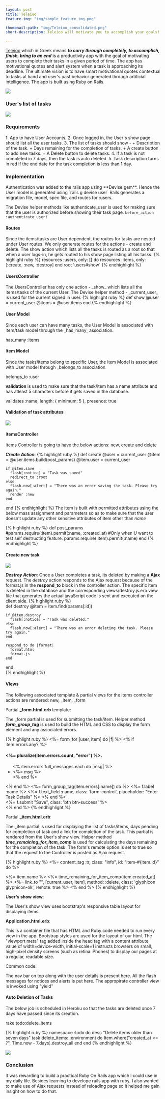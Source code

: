 ```yaml
---
layout: post
title: Teleioo
feature-img: "img/sample_feature_img.png"

thumbnail-path: "img/Teleioo_consolidated.png"
short-description: Teleioo will motivate you to accomplish your goals!

---
```

[Teleioo](https://github.com/meghana-singh/teleioo)
which in Greek means ***to carry through completely, to accomplish, finish, bring to an end*** is a productivity app with the goal of motivating users to complete their tasks in a given period of time. The app has motivational quotes and alert system when a task is approaching its deadline. The ultimate vision is to have smart motivational quotes contextual to tasks at hand and user's past behavior generated through artificial intelligence. The app is built using Ruby on Rails.

<img src="/img/teleioo_welcome_index_view.PNG">
<br>

<h3> User's list of tasks </h3>
<img src="/img/teleioo_task_show_view.png">
<br>


<h3>Requirements</h3>
1. App to have User Accounts. 
2. Once logged in, the User's show page should list all the user tasks. 
3. The list of tasks should show - 
    + Description of the task.
    + Days remaining for the completion of tasks. 
    + A create button to add new tasks. 
    + A Delete button to delete tasks.    
4. If a task is not completed in 7 days, then the task is auto deleted. 
5. Task description turns in red if the end date for the task completion is less than 1 day.

<h3>Implementation</h3>
Authentication was added to the rails app using **Devise gem**. Hence the User model is generated using `rails g devise user`
Rails generates a migration file, model, spec file, and routes for :users. 
   
The Devise helper methods like authenticate_user is used for making sure that the user is authorized before showing their task page.
`before_action :authenticate_user!`
   
<h4>Routes</h4>
Since the items/tasks are User dependent, the routes for tasks are nested under User routes. We only generate routes for the actions - create and delete. The show action which lists all the tasks is routed as a root so that when a user logs-in, he gets routed to his show page listing all his tasks.
{% highlight ruby %}
   resources :users, only: [] do
     resources :items, only: [:create, :new, :destroy]
   end 
   root 'users#show'
{% endhighlight %}
  
<h4>UsersController</h4>
The UsersController has only one action - _show_ which lists all the items/tasks of the current User. The Devise helper method - _current_user_ is used for the current signed in user.
{% highlight ruby %}
   def show
      @user  = current_user
      @items = @user.items
   end
{% endhighlight %}
   
   <h4>User Model</h4>
Since each user can have many tasks, the User Model is associated with item/task model through the _has_many_ association. 
   
has_many :items
   
   <h4>Item Model</h4>
Since the tasks/items belong to specific User, the Item Model is associated with User model through _belongs_to association.
   
belongs_to :user

**validation** is used to make sure that the task/item has a name attribute and has atleast 5 characters before it gets saved in the database.

validates :name, length: { minimum: 5 }, presence: true

<h4> Validation of task attributes</h4>
<img src="/img/teleioo_task_new_view.PNG">
<br>

<h4>ItemsController</h4>
Items Controller is going to have the below actions: new, create and delete
   
***Create Action***:
{% highlight ruby %}
   def create
    @user      = current_user
    @item      = @user.items.build(post_params)
    @item.user = current_user
    
    if @item.save
      flash[:notice] = "Task was saved"
      redirect_to :root
    else
      flash.now[:alert] = "There was an error saving the task. Please try again."
      render :new
    end    
   end
{% endhighlight %}
The item is built with permitted attributes using the below mass assignment and parameters so as to make sure that the user doesn't update any other sensitive attributes of item other than _name_
   
{% highlight ruby %}
   def post_params
     #params.require(:item).permit(:name, :created_at) #Only when U want to test self destructing feature.
     params.require(:item).permit(:name)
   end
{% endhighlight %}
   


<h4> Create new task </h4>
<img src="/img/teleioo_new_view.PNG">
<br>

***Destroy Action***:
Once a User completes a task, its deleted by making a **Ajax** request. The _destroy_ action responds to the Ajax request because of the format.js in the **respond_to** block in the controller action. The specific item is deleted in the database and the corresponding views/destroy.js.erb view file that generates the actual javaScript code is sent and executed on the client side.
{% highlight ruby %}   
   def destroy
    @item      = Item.find(params[:id])
    
    if @item.destroy
      flash[:notice] = "Task was deleted."
    else
      flash.now[:alert] = "There was an error deleting the task. Please try again."
    end
    
    respond_to do |format|
      format.html
      format.js
    end
  end   
{% endhighlight %}
  
<h4>Views</h4>
The following associated template & partial views for the items controller actions are rendered: new, _item, _form

Partial **_form.html.erb** template: 

The \_form partial is used for submitting the task/item. 
Helper method ***form_group_tag*** is used to build the HTML and CSS to display the form element and any associated errors.

{% highlight ruby %}
<%= form_for [user, item] do |f| %>
    <% if item.errors.any? %>
      <div class="alert alert-danger">
         <h4><%= pluralize(item.errors.count, "error") %>.</h4>
           <ul>
           <% item.errors.full_messages.each do |msg| %>
             <li><%= msg %></li>
           <% end %>
           </ul>
      </div>
    <% end %>
    <%= form_group_tag(item.errors[:name]) do %>
      <%= f.label :name %>
      <%= f.text_field :name, class: 'form-control', placeholder: "Enter Task Details" %>
    <% end %>     
    <div class="form-group">
      <%= f.submit "Save", class: 'btn btn-success' %>
    </div>
<% end %>
{% endhighlight %}

Partial **_item.html.erb**:

The \_item partial is used for displaying the list of tasks/items, days pending for completion of task and a link for completion of the task.
This partial is rendered from the User's show view. 
Helper method ***time_remaining_for_item_comp*** is used for calculating the days remaining for the completion of the task.
The form's remote option is set to true so that the request to the Controller is posted as Ajax request.

{% highlight ruby %}
<%= content_tag :tr, class: "info", id: "item-#{item.id}" do %>
  <td class="col-md-6"><%= item.name %></td>
  <td class="col-md-3"><%= time_remaining_for_item_comp(item.created_at) %></td>
  <td class="col-md-3"><%= link_to "", [current_user, item], method: :delete, class: 'glyphicon glyphicon-ok', remote: true %></td>
<% end %>
{% endhighlight %}

**User's show view**:

The User's show view uses bootstrap's responsive table layout for displaying items.  

**Application.html.erb**:

This is a container file that has HTML and Ruby code needed to run every view in the app. Bootstrap styles are used for the layout of our html.
The "viewport meta" tag added inside the head tag with a content attribute value of  width=device-width, initial-scale=1 instructs browsers on small, high-pixel density screens (such as retina iPhones) to display our pages at a regular, readable size. 

Common code:

The nav bar on top along with the user details is present here.
All the flash messages for notices and alerts is put here.
The appropirate controller view is invoked using "yield"

<h4>Auto Deletion of Tasks</h4>
The below job is scheduled in Heroku so that the tasks are deleted once 7 days have passed since its creation.

rake todo:delete_items

{% highlight ruby %}
namespace :todo do
  desc "Delete items older than seven days"
  task delete_items: :environment do
    Item.where("created_at <= ?", Time.now - 7.days).destroy_all
  end
end
{% endhighlight %}

<img src="/img/teleioo_welcome_about_view.PNG">
<br>

<h3>Conclusion</h3>
It was rewarding to build a practical Ruby On Rails app which I could use in my daily life. Besides learning to develope rails app with ruby, I also wanted to make use of Ajax requests instead of reloading page so it helped me gain insight on how to do that. 

